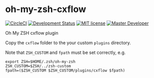 # oh-my-zsh-cxflow
[![CircleCI](https://circleci.com/gh/Cognexa/cxflow/tree/master.svg?style=shield)](https://circleci.com/gh/Cognexa/cxflow/tree/master)
[![Development Status](https://img.shields.io/badge/status-CX%20Experimental-yellow.svg?style=flat)]()
[![MIT license](https://img.shields.io/badge/license-MIT-blue.svg?style=flat)](LICENSE)
[![Master Developer](https://img.shields.io/badge/master-Petr%20Bělohlávek-lightgrey.svg?style=flat)]()


Oh My ZSH cxflow plugin

Copy the `cxflow` folder to the your custom `plugins` directory.

Note that `ZSH_CUSTOM` and `fpath` must be set correctly, e.g. 
```
export ZSH=$HOME/.zsh/oh-my-zsh
ZSH_CUSTOM=$ZSH/../zsh-custom
fpath=($ZSH_CUSTOM $ZSH_CUSTOM/plugins/cxflow $fpath)
```
